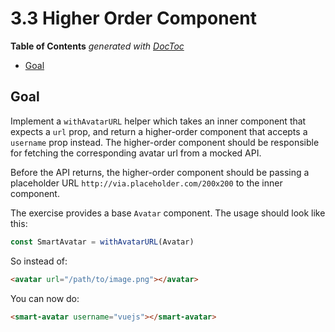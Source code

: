 # 3.3 Higher Order Component

<!-- START doctoc generated TOC please keep comment here to allow auto update -->
<!-- DON'T EDIT THIS SECTION, INSTEAD RE-RUN doctoc TO UPDATE -->
**Table of Contents**  *generated with [DocToc](https://github.com/thlorenz/doctoc)*

- [Goal](#goal)

<!-- END doctoc generated TOC please keep comment here to allow auto update -->


## Goal

Implement a `withAvatarURL` helper which takes an inner component 
that expects a `url` prop, and return a higher-order component that 
accepts a `username` prop instead. The higher-order component 
should be responsible for fetching the corresponding avatar url 
from a mocked API.

Before the API returns, the higher-order component should be passing 
a placeholder URL `http://via.placeholder.com/200x200` to the inner 
component.

The exercise provides a base `Avatar` component. The usage should 
look like this:

``` js
const SmartAvatar = withAvatarURL(Avatar)
```

So instead of:

``` html
<avatar url="/path/to/image.png"></avatar>
```

You can now do:

``` html
<smart-avatar username="vuejs"></smart-avatar>
```
